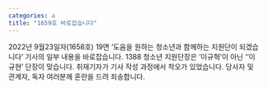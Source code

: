 ```yaml
---
categories: a
title: "1659호 바로잡습니다"
---
```

2022년 9월23일자(1658호) 19면 ‘도움을 원하는 청소년과 함께하는 지원단이 되겠습니다’ 기사의 일부 내용을 바로잡습니다. 1388 청소년 지원단장은 ‘이규혁’이 아닌 ‘’이규현’ 단장이 맞습니다. 취재기자가 기사 작성 과정에서 착오가 있었습니다. 당사자 및 관계자, 독자 여러분께 혼란을 드려 죄송합니다.